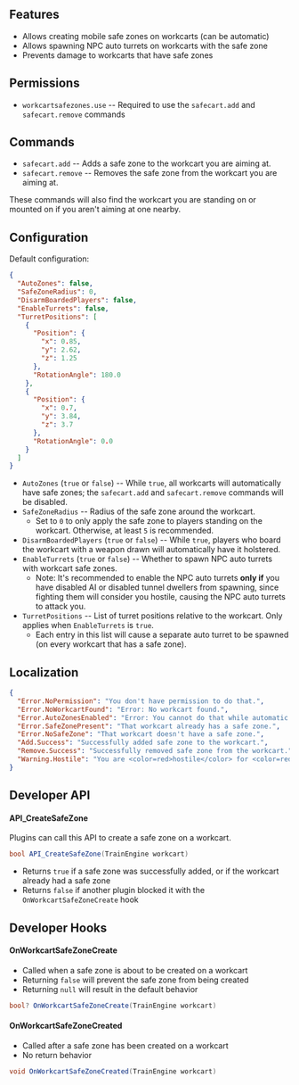 ## Features

- Allows creating mobile safe zones on workcarts (can be automatic)
- Allows spawning NPC auto turrets on workcarts with the safe zone
- Prevents damage to workcarts that have safe zones

## Permissions

- `workcartsafezones.use` -- Required to use the `safecart.add` and `safecart.remove` commands

## Commands

- `safecart.add` -- Adds a safe zone to the workcart you are aiming at.
- `safecart.remove` -- Removes the safe zone from the workcart you are aiming at.

These commands will also find the workcart you are standing on or mounted on if you aren't aiming at one nearby.

## Configuration

Default configuration:

```json
{
  "AutoZones": false,
  "SafeZoneRadius": 0,
  "DisarmBoardedPlayers": false,
  "EnableTurrets": false,
  "TurretPositions": [
    {
      "Position": {
        "x": 0.85,
        "y": 2.62,
        "z": 1.25
      },
      "RotationAngle": 180.0
    },
    {
      "Position": {
        "x": 0.7,
        "y": 3.84,
        "z": 3.7
      },
      "RotationAngle": 0.0
    }
  ]
}
```

- `AutoZones` (`true` or `false`) -- While `true`, all workcarts will automatically have safe zones; the `safecart.add` and `safecart.remove` commands will be disabled.
- `SafeZoneRadius` -- Radius of the safe zone around the workcart.
  - Set to `0` to only apply the safe zone to players standing on the workcart. Otherwise, at least `5` is recommended.
- `DisarmBoardedPlayers` (`true` or `false`) -- While `true`, players who board the workcart with a weapon drawn will automatically have it holstered.
- `EnableTurrets` (`true` or `false`) -- Whether to spawn NPC auto turrets with workcart safe zones.
  - Note: It's recommended to enable the NPC auto turrets **only if** you have disabled AI or disabled tunnel dwellers from spawning, since fighting them will consider you hostile, causing the NPC auto turrets to attack you.
- `TurretPositions` -- List of turret positions relative to the workcart. Only applies when `EnableTurrets` is `true`.
  - Each entry in this list will cause a separate auto turret to be spawned (on every workcart that has a safe zone).

## Localization

```json
{
  "Error.NoPermission": "You don't have permission to do that.",
  "Error.NoWorkcartFound": "Error: No workcart found.",
  "Error.AutoZonesEnabled": "Error: You cannot do that while automatic zones are enabled.",
  "Error.SafeZonePresent": "That workcart already has a safe zone.",
  "Error.NoSafeZone": "That workcart doesn't have a safe zone.",
  "Add.Success": "Successfully added safe zone to the workcart.",
  "Remove.Success": "Successfully removed safe zone from the workcart.",
  "Warning.Hostile": "You are <color=red>hostile</color> for <color=red>{0}</color>. No safe zone protection."
}
```

## Developer API

#### API_CreateSafeZone

Plugins can call this API to create a safe zone on a workcart.

```csharp
bool API_CreateSafeZone(TrainEngine workcart)
```

- Returns `true` if a safe zone was successfully added, or if the workcart already had a safe zone
- Returns `false` if another plugin blocked it with the `OnWorkcartSafeZoneCreate` hook

## Developer Hooks

#### OnWorkcartSafeZoneCreate

- Called when a safe zone is about to be created on a workcart
- Returning `false` will prevent the safe zone from being created
- Returning `null` will result in the default behavior

```csharp
bool? OnWorkcartSafeZoneCreate(TrainEngine workcart)
```

#### OnWorkcartSafeZoneCreated

- Called after a safe zone has been created on a workcart
- No return behavior

```csharp
void OnWorkcartSafeZoneCreated(TrainEngine workcart)
```

